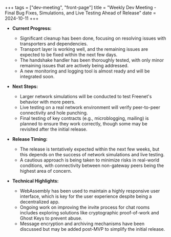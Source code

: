 +++
tags = ["dev-meeting", "front-page"]
title = "Weekly Dev Meeting - Final Bug Fixes, Simulations, and Live Testing Ahead of Release" 
date = 2024-10-11
+++

- **Current Progress:**

  - Significant cleanup has been done, focusing on resolving issues with transporters and
    dependencies.
  - Transport layer is working well, and the remaining issues are expected to be fixed
    within the next few days.
  - The handshake handler has been thoroughly tested, with only minor remaining issues that are
    actively being addressed.
  - A new monitoring and logging tool is almost ready and will be integrated soon.

- **Next Steps:**

  - Larger network simulations will be conducted to test Freenet's behavior with more peers.
  - Live testing on a real network environment will verify peer-to-peer connectivity and hole
    punching.
  - Final testing of key contracts (e.g., microblogging, mailing) is planned to ensure they work
    correctly, though some may be revisited after the initial release.

- **Release Timing:**

  - The release is tentatively expected within the next few weeks, but this depends on the success
    of network simulations and live testing.
  - A cautious approach is being taken to minimize risks in real-world conditions, with connectivity
    between non-gateway peers being the highest area of concern.

- **Technical Highlights:**
  - WebAssembly has been used to maintain a highly responsive user interface, which is key for the
    user experience despite being a decentralized app.
  - Ongoing work on improving the invite process for chat rooms includes exploring solutions like
    cryptographic proof-of-work and Ghost Keys to prevent abuse.
  - Message encryption and archiving mechanisms have been discussed but may be added post-MVP to
    simplify the initial release.
